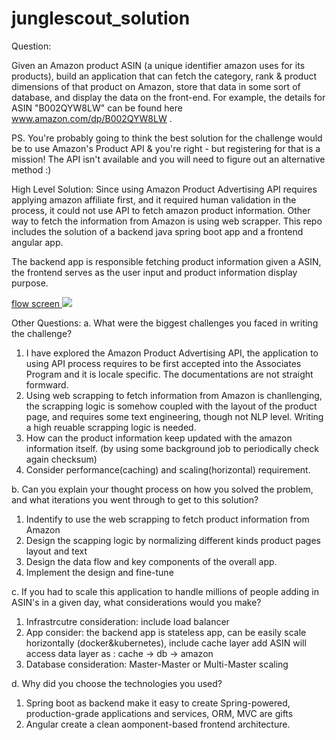 # junglescout_solution

Question:

Given an Amazon product ASIN (a unique identifier amazon uses for its products), build an application that can fetch the category, rank & product dimensions of that product on Amazon, store that data in some sort of database, and display the data on the front-end. For example, the details for ASIN "B002QYW8LW" can be found here www.amazon.com/dp/B002QYW8LW .

PS. You're probably going to think the best solution for the challenge would be to use Amazon's Product API & you're right - but registering for that is a mission! The API isn't available and you will need to figure out an alternative method :)


High Level Solution: 
Since using Amazon Product Advertising API requires applying amazon affiliate first, and it required human validation in the process, it could not use API to fetch amazon product information. Other way to fetch the information from Amazon is using web scrapper. This repo includes the solution of a backend java spring boot app and a frontend angular app. 

The backend app is responsible fetching product information given a ASIN, the frontend serves as the user input and product information display purpose. 

<a href="https://s3-us-west-2.amazonaws.com/cloudsms.assets/me/flow_cap.gif"> flow screen <img src="https://s3-us-west-2.amazonaws.com/cloudsms.assets/me/flow_cap.gif"/> </a>

Other Questions: 
a. What were the biggest challenges you faced in writing the challenge?
  1. I have explored the Amazon Product Advertising API, the application to using API process requires to be first accepted   into the Associates Program and it is locale specific. The documentations are not straight formward. 
  2. Using web scrapping to fetch information from Amazon is chanllenging, the scrapping logic is somehow coupled with the layout of the product page, and requires some text engineering, though not NLP level. Writing a high reuable scrapping logic is needed.
  3. How can the product information keep updated with the amazon information itself. (by using some background job to periodically check again checksum)
  4. Consider performance(caching) and scaling(horizontal) requirement. 
 
b. Can you explain your thought process on how you solved the problem, and what iterations you went through to get to this solution?
  1. Indentify to use the web scrapping to fetch product information from Amazon
  2. Design the scapping logic by normalizing different kinds product pages layout and text
  3. Design the data flow and key components of the overall app. 
  4. Implement the design and fine-tune

c. If you had to scale this application to handle millions of people adding in ASIN's in a given day, what considerations would you make?
  1. Infrastrcutre consideration: include load balancer 
  2. App consider: the backend app is stateless app, can be easily scale horizontally (docker&kubernetes), include cache layer
     add ASIN will access data layer as : cache -> db -> amazon  
  3. Database consideration: Master-Master or Multi-Master scaling 

d. Why did you choose the technologies you used?
  1. Spring boot as backend make it easy to create Spring-powered, production-grade applications and services, ORM, MVC are gifts
  2. Angular create a clean aomponent-based frontend architecture.

